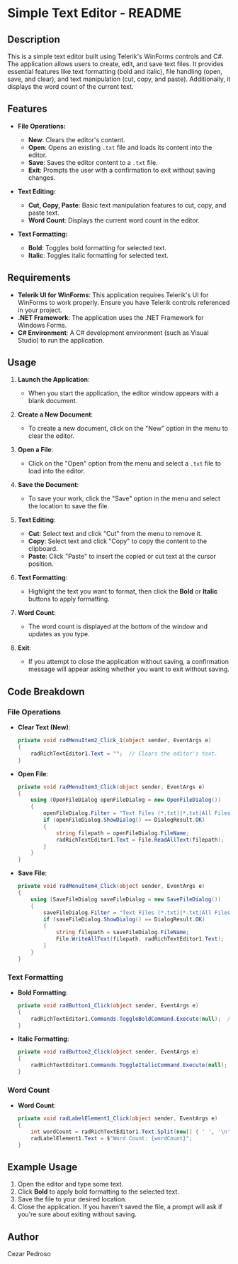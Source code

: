 # Simple Text Editor - README

## Description
This is a simple text editor built using Telerik's WinForms controls and C#. The application allows users to create, edit, and save text files. It provides essential features like text formatting (bold and italic), file handling (open, save, and clear), and text manipulation (cut, copy, and paste). Additionally, it displays the word count of the current text.

## Features
- **File Operations:**
  - **New**: Clears the editor's content.
  - **Open**: Opens an existing `.txt` file and loads its content into the editor.
  - **Save**: Saves the editor content to a `.txt` file.
  - **Exit**: Prompts the user with a confirmation to exit without saving changes.
  
- **Text Editing:**
  - **Cut, Copy, Paste**: Basic text manipulation features to cut, copy, and paste text.
  - **Word Count**: Displays the current word count in the editor.
  
- **Text Formatting:**
  - **Bold**: Toggles bold formatting for selected text.
  - **Italic**: Toggles italic formatting for selected text.

## Requirements
- **Telerik UI for WinForms**: This application requires Telerik's UI for WinForms to work properly. Ensure you have Telerik controls referenced in your project.
- **.NET Framework**: The application uses the .NET Framework for Windows Forms.
- **C# Environment**: A C# development environment (such as Visual Studio) to run the application.

## Usage
1. **Launch the Application**:
   - When you start the application, the editor window appears with a blank document.

2. **Create a New Document**:
   - To create a new document, click on the "New" option in the menu to clear the editor.

3. **Open a File**:
   - Click on the "Open" option from the menu and select a `.txt` file to load into the editor.

4. **Save the Document**:
   - To save your work, click the "Save" option in the menu and select the location to save the file.

5. **Text Editing**:
   - **Cut**: Select text and click "Cut" from the menu to remove it.
   - **Copy**: Select text and click "Copy" to copy the content to the clipboard.
   - **Paste**: Click "Paste" to insert the copied or cut text at the cursor position.

6. **Text Formatting**:
   - Highlight the text you want to format, then click the **Bold** or **Italic** buttons to apply formatting.

7. **Word Count**:
   - The word count is displayed at the bottom of the window and updates as you type.

8. **Exit**:
   - If you attempt to close the application without saving, a confirmation message will appear asking whether you want to exit without saving.

## Code Breakdown
### File Operations
- **Clear Text (New)**: 
  ```csharp
  private void radMenuItem2_Click_1(object sender, EventArgs e)
  {
      radRichTextEditor1.Text = "";  // Clears the editor's text.
  }
  ```

- **Open File**: 
  ```csharp
  private void radMenuItem3_Click(object sender, EventArgs e)
  {
      using (OpenFileDialog openFileDialog = new OpenFileDialog())
      {
          openFileDialog.Filter = "Text Files (*.txt)|*.txt|All Files (*.*) | *.* ";
          if (openFileDialog.ShowDialog() == DialogResult.OK)
          {
              string filepath = openFileDialog.FileName;
              radRichTextEditor1.Text = File.ReadAllText(filepath);  // Loads the selected file into the editor.
          }
      }
  }
  ```

- **Save File**: 
  ```csharp
  private void radMenuItem4_Click(object sender, EventArgs e)
  {
      using (SaveFileDialog saveFileDialog = new SaveFileDialog())
      {
          saveFileDialog.Filter = "Text Files (*.txt)|*.txt|All Files (*.*) | *.* ";
          if (saveFileDialog.ShowDialog() == DialogResult.OK)
          {
              string filepath = saveFileDialog.FileName;
              File.WriteAllText(filepath, radRichTextEditor1.Text);  // Saves the editor content to the selected file.
          }
      }
  }
  ```

### Text Formatting
- **Bold Formatting**:
  ```csharp
  private void radButton1_Click(object sender, EventArgs e)
  {
      radRichTextEditor1.Commands.ToggleBoldCommand.Execute(null);  // Toggles bold formatting for selected text.
  }
  ```

- **Italic Formatting**:
  ```csharp
  private void radButton2_Click(object sender, EventArgs e)
  {
      radRichTextEditor1.Commands.ToggleItalicCommand.Execute(null);  // Toggles italic formatting for selected text.
  }
  ```

### Word Count
- **Word Count**:
  ```csharp
  private void radLabelElement1_Click(object sender, EventArgs e)
  {
      int wordCount = radRichTextEditor1.Text.Split(new[] { ' ', '\n', '\r' }, StringSplitOptions.RemoveEmptyEntries).Length;
      radLabelElement1.Text = $"Word Count: {wordCount}";
  }
  ```

## Example Usage
1. Open the editor and type some text.
2. Click **Bold** to apply bold formatting to the selected text.
3. Save the file to your desired location.
4. Close the application. If you haven't saved the file, a prompt will ask if you're sure about exiting without saving.

## Author
Cezar Pedroso
